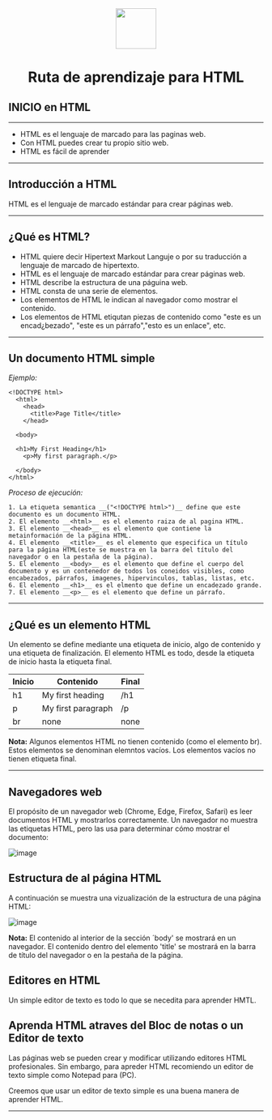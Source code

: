 <div align="center">
  <img  align="center" src="https://github.com/Brayan-Hc11/devicon/blob/master/icons/html5/html5-original-wordmark.svg" width=80px">

  # Ruta de aprendizaje para HTML
</div>

## INICIO en HTML

***
- HTML es el lenguaje de marcado para las paginas web.
- Con HTML puedes crear tu propio sitio web.
- HTML es fácil de aprender 
***

## Introducción a HTML

HTML es el lenguaje de marcado estándar para crear páginas web.

***
## ¿Qué es HTML?

- HTML quiere decir Hipertext Markout Languje o por su traducción a lenguaje de marcado de hipertexto.
- HTML es el lenguaje de marcado estándar para crear páginas web.
- HTML describe la estructura de una páguina web.
- HTML consta de una serie de elementos.
- Los elementos de HTML le indican al navegador como mostrar el contenido.
- Los elementos de HTML etiqutan piezas de contenido como "este es un encad¿bezado", "este es un párrafo","esto es un enlace", etc.

***
## Un documento HTML simple

_Ejemplo:_

~~~
<!DOCTYPE html>
  <html>
    <head>
      <title>Page Title</title>
    </head>

  <body>

  <h1>My First Heading</h1>
    <p>My first paragraph.</p>

  </body>
</html>
~~~

_Proceso de ejecución:_
~~~
1. La etiqueta semantica __("<!DOCTYPE html>")__ define que este documento es un documento HTML.
2. El elemento __<html>__ es el elemento raiza de al pagina HTML.
3. El elemento __<head>__ es el elemento que contiene la metainformación de la página HTML.
4. El elemento __<title>__ es el elemento que especifica un título para la página HTML(este se muestra en la barra del título del navegador o en la pestaña de la página).
5. El elemento __<body>__ es el elemento que define el cuerpo del documento y es un contenedor de todos los coneidos visibles, como encabezados, párrafos, imagenes, hipervinculos, tablas, listas, etc.
6. El elemento __<h1>__ es el elmento que define un encadezado grande.
7. El elemento __<p>__ es el elemento que define un párrafo.
~~~
***

## ¿Qué es un elemento HTML 
Un elemento se define mediante una etiqueta de inicio, algo de contenido y una etiqueta de finalización. El elemento HTML es todo, desde la etiqueta de inicio hasta la etiqueta final.

|Inicio|Contenido         |Final|
|------|------------------|-----|
|h1    |My first heading  |/h1  |
|p     |My first paragraph|/p   |
|br    |none              |none |

__Nota:__ Algunos elementos HTML no tienen contenido (como el elemento br). Estos elementos se denominan elemntos vacíos. Los elementos vacíos no tienen etiqueta final.

***
## Navegadores web
El propósito de un navegador web (Chrome, Edge, Firefox, Safari) es leer documentos HTML y mostrarlos correctamente. Un navegador no muestra las etiquetas HTML, pero las usa para determinar cómo mostrar el documento:

![image](https://github.com/Brayan-Hc11/HTML5/assets/118775234/add05f1b-d67c-412d-b701-1b5fc87e7c5f)

## Estructura de al página HTML

A continuación se muestra una vizualización de la estructura de una página HTML:

![image](https://github.com/Brayan-Hc11/HTML5/assets/118775234/70a99fe6-7f74-4f7d-afcd-0d0b82defff5)

__Nota:__ El contenido al interior de la sección ´body' se mostrará en un navegador. El contenido dentro del elemento 'title' se mostrará en la barra de título del navegador o en la pestaña de la página.

## Editores en  HTML
Un simple editor de texto es todo lo que se necedita para aprender HMTL.

## Aprenda HTML atraves del Bloc de notas o un Editor de texto
Las páginas web se pueden crear y modificar utilizando editores HTML profesionales. Sin embargo, para apreder HTML recomiendo un editor de texto simple como Notepad para (PC).

Creemos que usar un editor de texto simple es una buena manera de aprender HTML.
***

